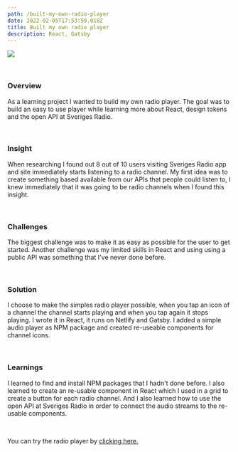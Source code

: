 ```yaml
---
path: /built-my-own-radio-player
date: 2022-02-05T17:53:59.018Z
title: Built my own radio player
description: React, Gatsby
---
```

![](https://jakobmagnusson.se/assets/radioplayer.png)

<br />

### Overview

As a learning project I wanted to build my own radio player. The goal was to build an easy to use player while learning more about React, design tokens and the open API at Sveriges Radio.

<br />

### Insight

When researching I found out 8 out of 10 users visiting Sveriges Radio app and site immediately starts listening to a radio channel. My first idea was to create something based available from our APIs that people could listen to, I knew immediately that it was going to be radio channels when I found this insight.

<br />

### Challenges

The biggest challenge was to make it as easy as possible for the user to get started. Another challenge was my limited skills in React and using using a public API was something that I've never done before.

<br />

### Solution

I choose to make the simples radio player possible, when you tap an icon of a channel the channel starts playing and when you tap again it stops playing. I wrote it in React, it runs on Netlify and Gatsby. I added a simple audio player as NPM package and created re-useable components for channel icons.

<br />

### Learnings

I learned to find and install NPM packages that I hadn't done before. I also learned to create an re-usable component in React which I used in a grid to create a button for each radio channel. And I also learned how to use the open API at Sveriges Radio in order to connect the audio streams to the re-usable components.

<br />

You can try the radio player by [clicking here.](https://enkelradio.netlify.app/)